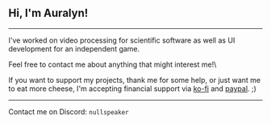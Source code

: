 ## Hi, I'm Auralyn!

---

I've worked on video processing for scientific software as well as UI development for an independent game.

Feel free to contact me about anything that might interest me!\

If you want to support my projects, thank me for some help, or just want me to eat more cheese, I'm accepting financial support via [ko-fi](https://ko-fi.com/nullspeaker) and [paypal](paypal.me/nullspeaker). ;)

---
Contact me on Discord: `nullspeaker`
